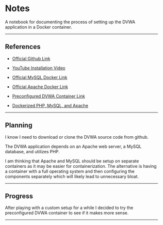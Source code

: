 
# Notes

A notebook for documenting the process of setting up the DVWA application in a Docker container.

---

## References

+ [Official Github Link](https://github.com/digininja/DVWA)

+ [YouTube Installation Video](https://www.youtube.com/watch?v=cak2lQvBRAo)

+ [Official MySQL Docker Link](https://hub.docker.com/_/mysql)

+ [Official Apache Docker Link](https://hub.docker.com/_/httpd)

+ [Preconfigured DVWA Container Link](https://cybr.com/cybersecurity-fundamentals-archives/how-to-set-up-the-dvwa-on-kali-with-docker/)

+ [Dockerized PHP, MySQL, and Apache](https://www.section.io/engineering-education/dockerized-php-apache-and-mysql-container-development-environment/)

---

## Planning

I know I need to download or clone the DVWA source code from github.

The DVWA application depends on an Apache web server, a MySQL database, and utilizes PHP.

I am thinking that Apache and MySQL should be setup on separate containers as it may be easier for containerization.  The alternative is having a container with a full operating system and then configuring the components separately which will likely lead to unnecessary bloat.

---

## Progress

After playing with a custom setup for a while I decided to try the preconfigured DVWA container to see if it makes more sense.

---
